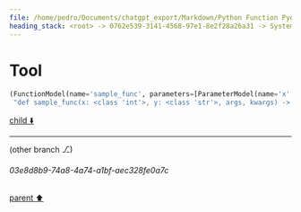 ```yaml
---
file: /home/pedro/Documents/chatgpt_export/Markdown/Python Function Pydantic Model.md
heading_stack: <root> -> 0762e539-3141-4568-97e1-8e2f28a26a31 -> System -> 7310dbb5-540b-40ba-ba28-f730ab506660 -> System -> aaa26adf-0eb0-4d7d-93a7-d9d284b5c9f3 -> User -> c6015848-a2ab-4b8c-8922-7bf89d9fdf34 -> Assistant -> Models -> 1. `ParameterModel` -> 2. `DecoratorModel` -> 3. `FunctionModel` -> Methods -> Class Method in `FunctionModel` -> Instance Method in `FunctionModel` -> aaa2eb12-3770-4c5c-a7d3-11878ab54370 -> User -> 0dd09b46-e035-48e5-b69f-280b00736c87 -> Assistant -> 02c086bb-208a-49fb-93b3-54248d0f2aa5 -> Tool
---
```

# Tool

```python
(FunctionModel(name='sample_func', parameters=[ParameterModel(name='x', type_annotation="<class 'int'>", default_value=None, is_vararg=False, is_kwarg=False), ParameterModel(name='y', type_annotation="<class 'str'>", default_value=None, is_vararg=False, is_kwarg=False), ParameterModel(name='args', type_annotation=None, default_value=None, is_vararg=True, is_kwarg=False), ParameterModel(name='kwargs', type_annotation=None, default_value=None, is_vararg=False, is_kwarg=True)], return_type='None', docstring='This is a sample function.', decorators=None),
 "def sample_func(x: <class 'int'>, y: <class 'str'>, args, kwargs) -> None:")
```

[child ⬇️](#03e8d8b9-74a8-4a74-a1bf-aec328fe0a7c)

---

(other branch ⎇)
###### 03e8d8b9-74a8-4a74-a1bf-aec328fe0a7c
[parent ⬆️](#02c086bb-208a-49fb-93b3-54248d0f2aa5)
